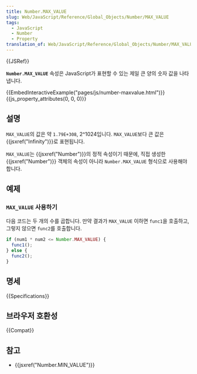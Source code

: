 ```yaml
---
title: Number.MAX_VALUE
slug: Web/JavaScript/Reference/Global_Objects/Number/MAX_VALUE
tags:
  - JavaScript
  - Number
  - Property
translation_of: Web/JavaScript/Reference/Global_Objects/Number/MAX_VALUE
---
```


{{JSRef}}

**`Number.MAX_VALUE`** 속성은 JavaScript가 표현할 수 있는 제일 큰 양의 숫자 값을 나타냅니다.

{{EmbedInteractiveExample("pages/js/number-maxvalue.html")}}{{js_property_attributes(0, 0, 0)}}

## 설명

`MAX_VALUE`의 값은 약 `1.79E+308`, 2^1024입니다. `MAX_VALUE`보다 큰 값은 {{jsxref("Infinity")}}로 표현됩니다.

`MAX_VALUE`는 {{jsxref("Number")}}의 정적 속성이기 때문에, 직접 생성한 {{jsxref("Number")}} 객체의 속성이 아니라 `Number.MAX_VALUE` 형식으로 사용해야 합니다.

## 예제

### `MAX_VALUE` 사용하기

다음 코드는 두 개의 수를 곱합니다. 만약 결과가 `MAX_VALUE` 이하면 `func1`을 호출하고, 그렇지 않으면 `func2`를 호출합니다.

```js
if (num1 * num2 <= Number.MAX_VALUE) {
  func1();
} else {
  func2();
}
```

## 명세

{{Specifications}}

## 브라우저 호환성

{{Compat}}

## 참고

- {{jsxref("Number.MIN_VALUE")}}
